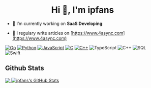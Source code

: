 <h1 align="center">Hi 👋, I'm ipfans</h1>

- 🔭 I’m currently working on **SaaS Developing**

- 📝 I regulary write articles on [https://www.4async.com](https://www.4async.com)

[![Go](https://img.shields.io/badge/-Python-000?&logo=python)](https://github.com/ipfans?tab=repositories&q=&type=&language=python)
[![Python](https://img.shields.io/badge/-Python-000?&logo=python)](https://github.com/ipfans?tab=repositories&q=&type=&language=python)
[![JavaScript](https://img.shields.io/badge/-JavaScript-000?&logo=JavaScript&logoColor=ddc508)](https://github.com/ipfans?tab=repositories&q=&type=&language=javascript)
[![C](https://img.shields.io/badge/-C-000?&logo=C)](https://github.com/ipfans?tab=repositories&q=&type=&language=c)
[![C++](https://img.shields.io/badge/-C++-000?&logo=c%2b%2b&logoColor=00599C)](https://github.com/ipfans?tab=repositories&q=&type=&language=cpp)
![TypeScript](https://img.shields.io/badge/-TypeScript-000?&logo=TypeScript&logoColor=007ACC)
![C++](https://img.shields.io/badge/-C++-000?&logo=c%2b%2b&logoColor=00599C)
![SQL](https://img.shields.io/badge/-SQL-000?&logo=MySQL&logoColor=4479A1)
![Swift](https://img.shields.io/badge/-Swift-000?&logo=Swift)

<p>

## Github Stats

<a href="https://github.com/ipfans/ipfans">
  <img align="center" src="https://github-readme-stats.vercel.app/api/top-langs/?username=ipfans&hide=html&title_color=ffffff&text_color=c9cacc&icon_color=2bbc8a&bg_color=1d1f21" />
</a>
<a href="https://github.com/ipfans/ipfans">
  <img align="center" src="https://github-readme-stats.vercel.app/api?username=ipfans&show_icons=true&line_height=27&count_private=true&title_color=ffffff&text_color=c9cacc&icon_color=2bbc8a&bg_color=1d1f21" alt="ipfans's GitHub Stats" />
</a>
